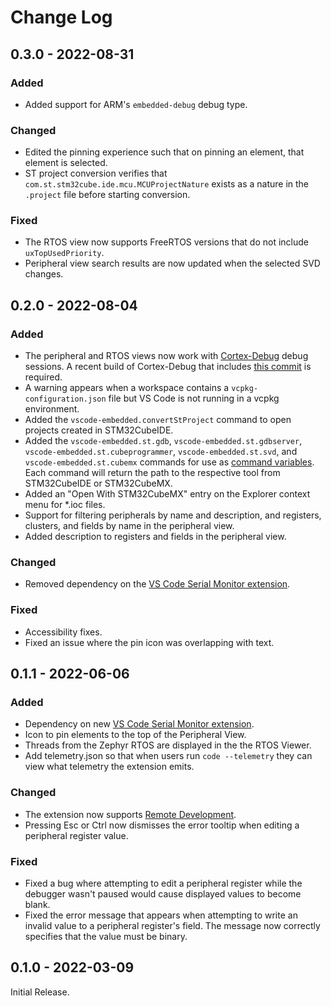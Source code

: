 # Change Log

## 0.3.0 - 2022-08-31

### Added
- Added support for ARM's `embedded-debug` debug type.

### Changed
- Edited the pinning experience such that on pinning an element, that element is selected.
- ST project conversion verifies that `com.st.stm32cube.ide.mcu.MCUProjectNature` exists as a nature in the `.project` file before starting conversion.

### Fixed
- The RTOS view now supports FreeRTOS versions that do not include `uxTopUsedPriority`.
- Peripheral view search results are now updated when the selected SVD changes.

## 0.2.0 - 2022-08-04

### Added
- The peripheral and RTOS views now work with [Cortex-Debug](https://github.com/Marus/cortex-debug) debug sessions. A recent build of Cortex-Debug that includes [this commit](https://github.com/Marus/cortex-debug/commit/ef59a834be96569859aca8273366296b430e77c0) is required.
- A warning appears when a workspace contains a `vcpkg-configuration.json` file but VS Code is not running in a vcpkg environment.
- Added the `vscode-embedded.convertStProject` command to open projects created in STM32CubeIDE.
- Added the `vscode-embedded.st.gdb`, `vscode-embedded.st.gdbserver`, `vscode-embedded.st.cubeprogrammer`, `vscode-embedded.st.svd`, and `vscode-embedded.st.cubemx` commands for use as [command variables](https://code.visualstudio.com/docs/editor/variables-reference#_command-variables). Each command will return the path to the respective tool from STM32CubeIDE or STM32CubeMX.
- Added an "Open With STM32CubeMX" entry on the Explorer context menu for *.ioc files.
- Support for filtering peripherals by name and description, and registers, clusters, and fields by name in the peripheral view.
- Added description to registers and fields in the peripheral view.

### Changed
- Removed dependency on the [VS Code Serial Monitor extension](https://marketplace.visualstudio.com/items?itemName=ms-vscode.vscode-serial-monitor).

### Fixed
- Accessibility fixes.
- Fixed an issue where the pin icon was overlapping with text.

## 0.1.1 - 2022-06-06

### Added
- Dependency on new [VS Code Serial Monitor extension](https://marketplace.visualstudio.com/items?itemName=ms-vscode.vscode-serial-monitor).
- Icon to pin elements to the top of the Peripheral View.
- Threads from the Zephyr RTOS are displayed in the the RTOS Viewer.
- Add telemetry.json so that when users run `code --telemetry` they can view what telemetry the extension emits.

### Changed
- The extension now supports [Remote Development](https://code.visualstudio.com/docs/remote/remote-overview).
- Pressing Esc or Ctrl now dismisses the error tooltip when editing a peripheral register value.

### Fixed
- Fixed a bug where attempting to edit a peripheral register while the debugger wasn't paused would cause displayed values to become blank.
- Fixed the error message that appears when attempting to write an invalid value to a peripheral register's field. The message now correctly specifies that the value must be binary.

## 0.1.0 - 2022-03-09

Initial Release.